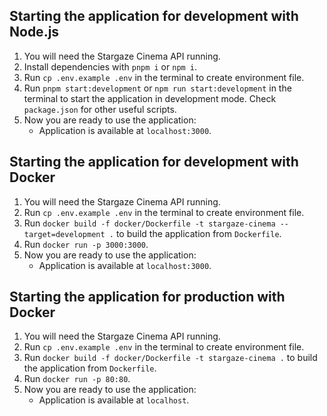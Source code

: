 ## Starting the application for development with Node.js

1. You will need the Stargaze Cinema API running.
2. Install dependencies with `pnpm i` or `npm i`.
3. Run `cp .env.example .env` in the terminal to create environment file.
4. Run `pnpm start:development` or `npm run start:development` in the terminal to start the application in development mode. Check `package.json` for other useful scripts.
5. Now you are ready to use the application:
    - Application is available at `localhost:3000`.

## Starting the application for development with Docker

1. You will need the Stargaze Cinema API running.
2. Run `cp .env.example .env` in the terminal to create environment file.
3. Run `docker build -f docker/Dockerfile -t stargaze-cinema --target=development .` to build the application from `Dockerfile`.
4. Run `docker run -p 3000:3000`.
5. Now you are ready to use the application:
    - Application is available at `localhost:3000`.

## Starting the application for production with Docker

1. You will need the Stargaze Cinema API running.
2. Run `cp .env.example .env` in the terminal to create environment file.
3. Run `docker build -f docker/Dockerfile -t stargaze-cinema .` to build the application from `Dockerfile`.
4. Run `docker run -p 80:80`.
5. Now you are ready to use the application:
    - Application is available at `localhost`.
